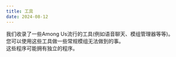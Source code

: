 ```yaml
---
title: 工具
date: 2024-08-12
---
```

我们收录了一些Among Us流行的工具(例如语音聊天、模组管理器等等)。<br>
您可以使用这些工具做一些常规模组无法做到的事。<br>
这些程序可能拥有独立的程序。